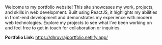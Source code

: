 Welcome to my portfolio website! This site showcases my work, projects, and skills in web development. Built using ReactJS, it highlights my abilities in front-end development and demonstrates my experience with modern web technologies. Explore my projects to see what I’ve been working on and feel free to get in touch for collaboration or inquiries.

**Portfolio Link:** https://dhruvrajportfolio.netlify.app/
